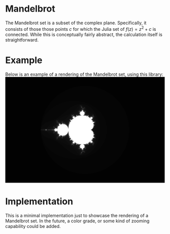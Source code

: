 # Mandelbrot
The Mandelbrot set is a subset of the complex plane. Specifically, it consists of those those points $c$ for which the Julia set of $f(z) = z^2 + c$ is connected. While this is conceptually fairly abstract, the calculation itself is straightforward.

# Example
Below is an example of a rendering of the Mandelbrot set, using this library:
![A Mandelbrot Set](examples/mandelbrot.png)

# Implementation
This is a minimal implementation just to showcase the rendering of a Mandelbrot set. In the future, a color grade, or some kind of zooming capability could be added.
